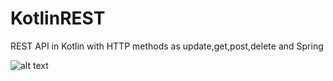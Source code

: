 # KotlinREST
REST API in Kotlin with HTTP methods as update,get,post,delete and Spring

![alt text](http://www.jtech.ua.es/j2ee/publico/spring-2012-13/imagenes/sesion03/mvc.jpg)

